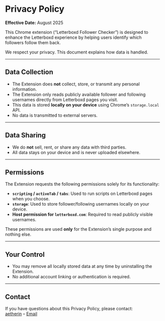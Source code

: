 # Privacy Policy

**Effective Date:** August 2025

This Chrome extension (“Letterboxd Follower Checker”) is designed to enhance the Letterboxd experience by helping users identify which followers follow them back.  

We respect your privacy. This document explains how data is handled.

---

## Data Collection
- The Extension does **not** collect, store, or transmit any personal information.
- The Extension only reads publicly available follower and following usernames directly from Letterboxd pages you visit.
- This data is stored **locally on your device** using Chrome’s `storage.local` API.
- No data is transmitted to external servers.

---

## Data Sharing
- We do **not** sell, rent, or share any data with third parties.
- All data stays on your device and is never uploaded elsewhere.

---

## Permissions
The Extension requests the following permissions solely for its functionality:
- **`scripting` / `activeTab` / `tabs`**: Used to run scripts on Letterboxd pages when you choose.
- **`storage`**: Used to store follower/following usernames locally on your device.
- **Host permission for `letterboxd.com`**: Required to read publicly visible usernames.

These permissions are used **only** for the Extension’s single purpose and nothing else.

---

## Your Control
- You may remove all locally stored data at any time by uninstalling the Extension.
- No additional account linking or authentication is required.

---

## Contact
If you have questions about this Privacy Policy, please contact:  
[aetherin](https://github.com/aether1n/) – [Email](mailto:hiaetherin@example.com)
